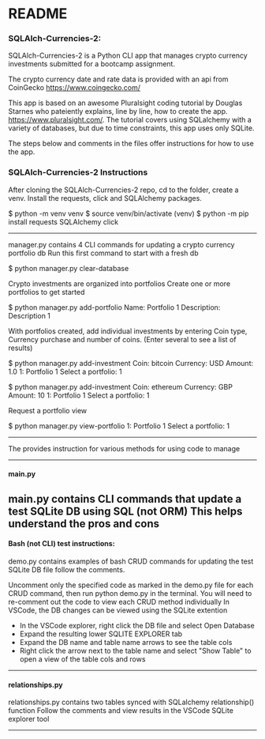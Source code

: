 # README
### SQLAlch-Currencies-2: 

SQLAlch-Currencies-2 is a Python CLI app that manages crypto currency investments submitted for a bootcamp assignment.

The crypto currency date and rate data is provided with an api from CoinGecko https://www.coingecko.com/ 

This app is based on an awesome Pluralsight coding tutorial by Douglas Starnes who pateiently explains, line by line, how to create the app. https://www.pluralsight.com/.  The tutorial covers using SQLalchemy with a variety of databases, but due to time constraints, this app uses only SQLite. 

The steps below and comments in the files offer instructions for how to use the app. 


### SQLAlch-Currencies-2 Instructions

After cloning the SQLAlch-Currencies-2 repo, cd to the folder, create a venv. 
Install the requests, click and SQLAlchemy packages.

$ python -m venv venv
$ source venv/bin/activate
(venv) $ python -m pip install requests SQLAlchemy click

----------------------------------
manager.py contains 4 CLI commands for updating a crypto currency portfolio db
Run this first command to start with a fresh db

$ python manager.py clear-database

Crypto investments are organized into portfolios
Create one or more portfolios to get started

$ python manager.py add-portfolio
Name: Portfolio 1
Description: Description 1

With portfolios created, add individual investments by entering Coin type, Currency purchase and number of coins. (Enter several to see a list of results)

$ python manager.py add-investment
Coin: bitcoin
Currency: USD
Amount: 1.0
1: Portfolio 1
Select a portfolio: 1

$ python manager.py add-investment
Coin: ethereum
Currency: GBP
Amount: 10
1: Portfolio 1
Select a portfolio: 1

Request a portfolio view

$ python manager.py view-portfolio
1: Portfolio 1
Select a portfolio: 1

----------------------------------
The provides instruction for various methods for using code to manage 

----------------------------------
#### main.py
main.py contains CLI commands that update a test SQLite DB using SQL (not ORM)
This helps understand the pros and cons
----------------------------------
#### Bash (not CLI) test instructions: 

demo.py contains examples of bash CRUD commands for updating the test SQLite DB file follow the comments.

Uncomment only the specified code as marked in the demo.py file for each CRUD command, then run python demo.py in the terminal.
You will need to re-comment out the code to view each CRUD method individually
In VSCode, the DB changes can be viewed using the SQLite extention

  - In the VSCode explorer, right click the DB file and select Open Database
  - Expand the resulting lower SQLITE EXPLORER tab
  - Expand the DB name and table name arrows to see the table cols
  - Right click the arrow next to the table name and select "Show Table" to open a view of the table cols and rows

----------------------------------
#### relationships.py 
relationships.py contains  two tables synced with SQLalchemy relationship() function
Follow the comments and view results in the VSCode SQLite explorer tool

----------------------------------




